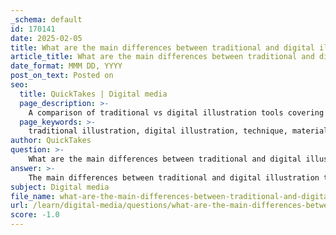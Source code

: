 ```yaml
---
_schema: default
id: 170141
date: 2025-02-05
title: What are the main differences between traditional and digital illustration tools?
article_title: What are the main differences between traditional and digital illustration tools?
date_format: MMM DD, YYYY
post_on_text: Posted on
seo:
  title: QuickTakes | Digital media
  page_description: >-
    A comparison of traditional vs digital illustration tools covering technique, material characteristics, flexibility, workflow, and final output.
  page_keywords: >-
    traditional illustration, digital illustration, technique, material characteristics, flexibility, workflow, efficiency, final output, graphic tablets, digital tools, creativity, experimentation
author: QuickTakes
question: >-
    What are the main differences between traditional and digital illustration tools?
answer: >-
    The main differences between traditional and digital illustration tools can be categorized into several key areas, including technique, material characteristics, flexibility, and workflow. Here’s a detailed comparison based on the gathered information:\n\n### 1. Technique\n- **Traditional Illustration**: This involves manual methods such as hand-drawing, painting, and using physical materials like pencils, inks, watercolors, and gouache. Each medium has its own unique properties that affect the final artwork, such as texture and color blending.\n- **Digital Illustration**: This utilizes software and digital tools (like graphic tablets and styluses) to create artwork. Digital techniques allow for the use of various brushes and effects that can mimic traditional media or create entirely new styles.\n\n### 2. Material Characteristics\n- **Traditional Materials**: Materials like watercolor and gouache provide a tactile quality and emotional depth to illustrations. They can produce organic textures and subtle color variations that are often difficult to replicate digitally.\n- **Digital Tools**: Digital tools offer precision and the ability to easily manipulate images. Artists can create clean lines, adjust colors, and apply effects without the limitations of physical media. Additionally, digital illustrations can be easily edited and saved in various formats.\n\n### 3. Flexibility and Experimentation\n- **Traditional Illustration**: Once a traditional piece is completed, making changes can be challenging. Artists must often start over or make significant alterations to correct mistakes.\n- **Digital Illustration**: Digital tools provide a high level of flexibility. Artists can easily undo actions, layer elements, and experiment with different styles without the risk of damaging the original work. This encourages more experimentation and creativity.\n\n### 4. Workflow and Efficiency\n- **Traditional Workflow**: The process can be time-consuming, as it often involves multiple steps, including sketching, inking, and painting. Each step requires careful handling of materials and drying time.\n- **Digital Workflow**: Digital illustration can streamline the process, allowing for quicker iterations and adjustments. Artists can work faster, especially when creating multiple versions or variations of a design.\n\n### 5. Final Output\n- **Traditional Art**: The final product is a physical piece that can be displayed, sold, or reproduced through scanning or photography. The original artwork often holds intrinsic value.\n- **Digital Art**: The final output is typically a digital file that can be easily shared, printed, or used in various media. Digital art can also be animated or integrated into interactive formats.\n\n### Conclusion\nBoth traditional and digital illustration tools have their unique strengths and can be used effectively depending on the project and the artist's personal style. Many contemporary illustrators successfully blend both approaches, leveraging the tactile qualities of traditional media with the efficiency and versatility of digital tools. The choice between these methods often depends on the desired aesthetic, the story being told, and the intended audience.
subject: Digital media
file_name: what-are-the-main-differences-between-traditional-and-digital-illustration-tools.md
url: /learn/digital-media/questions/what-are-the-main-differences-between-traditional-and-digital-illustration-tools
score: -1.0
---
```


&nbsp;